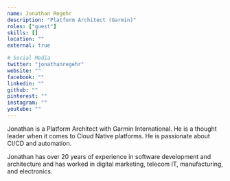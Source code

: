 ```yaml
---
name: Jonathan Regehr
description: "Platform Architect (Garmin)"
roles: ["guest"]
skills: []
location: ""
external: true

# Social Media
twitter: "jonathanregehr"
website: ""
facebook: ""
linkedin: ""
github: ""
pinterest: ""
instagram: ""
youtube: ""
---
```

<!-- markdownlint-disable MD041-->
Jonathan is a Platform Architect with Garmin International. He is a thought leader when it comes to Cloud Native platforms. He is passionate about CI/CD and automation.

Jonathan has over 20 years of experience in software development and architecture and has worked in digital marketing, telecom IT, manufacturing, and electronics.
